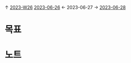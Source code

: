 
↑ [2023-W26](2023-W26.md)
[2023-06-26](2023-06-26.md) ← 2023-06-27 → [2023-06-28](2023-06-28.md)


# 목표



# 노트




